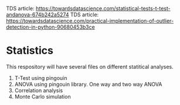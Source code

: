 TDS article: https://towardsdatascience.com/statistical-tests-t-test-andanova-674b242a5274
TDS article: https://towardsdatascience.com/practical-implementation-of-outlier-detection-in-python-90680453b3ce

# Statistics

This respository will have several files on different statitical analyses. 
1. T-Test using pingouin
2. ANOVA using pingouin library. One way and two way ANOVA
3. Correlation analysis
4. Monte Carlo simulation
